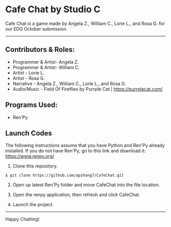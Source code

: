 # Cafe Chat by Studio C
Cafe Chat is a game made by Angela Z., William C., Lorie L., and Rosa G. for our EDG October submission.

-------------------

## Contributors & Roles:
* Programmer & Artist- Angela Z.
* Programmer & Artist- William C.
* Artist - Lorie L.
* Artist - Rosa G.
* Narrative - Angela Z., William C., Lorie L., and Rosa G.
* Audio/Music - Field Of Fireflies by Purrple Cat | https://purrplecat.com/

## Programs Used:
* Ren'Py

## Launch Codes
The following instructions assume that you have Python and Ren'Py already installed.
  If you do not have Ren'Py, go to this link and download it: https://www.renpy.org/

1. Clone this repository.
```
$ git clone https://github.com/apzhang7/CafeChat.git
```
2. Open up latest Ren'Py folder and move CafeChat into the file location.

3. Open the renpy application, then refresh and click CafeChat.

5. Launch the project.

-------------------

Happy Chatting!
